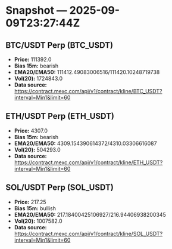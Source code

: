 # Snapshot — 2025-09-09T23:27:44Z

## BTC/USDT Perp (BTC_USDT)
- **Price:** 111392.0
- **Bias 15m:** bearish
- **EMA20/EMA50:** 111412.49083006516/111420.10248719738
- **Vol(20):** 1724843.0
- **Data source:** https://contract.mexc.com/api/v1/contract/kline/BTC_USDT?interval=Min1&limit=60

## ETH/USDT Perp (ETH_USDT)
- **Price:** 4307.0
- **Bias 15m:** bearish
- **EMA20/EMA50:** 4309.154390614372/4310.03306616087
- **Vol(20):** 504293.0
- **Data source:** https://contract.mexc.com/api/v1/contract/kline/ETH_USDT?interval=Min1&limit=60

## SOL/USDT Perp (SOL_USDT)
- **Price:** 217.25
- **Bias 15m:** bullish
- **EMA20/EMA50:** 217.18400425106927/216.94406938200345
- **Vol(20):** 1007582.0
- **Data source:** https://contract.mexc.com/api/v1/contract/kline/SOL_USDT?interval=Min1&limit=60

